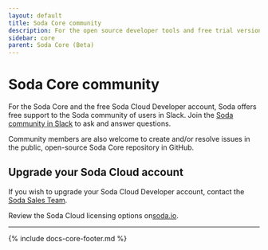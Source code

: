 ```yaml
---
layout: default
title: Soda Core community
description: For the open source developer tools and free trial version of our cloud software, Soda offers free support to the Soda community of users in Slack.
sidebar: core
parent: Soda Core (Beta)
---
```

 
# Soda Core community 

For the Soda Core and the free Soda Cloud Developer account, Soda offers free support to the Soda community of users in Slack. Join the <a href="http://community.soda.io/slack" target="_blank">Soda community in Slack</a> to ask and answer questions.

Community members are also welcome to create and/or resolve issues in the public, open-source Soda Core repository in GitHub.


## Upgrade your Soda Cloud account

If you wish to upgrade your Soda Cloud Developer account, contact the <a href="mailto:sales@soda.io">Soda Sales Team</a>.

Review the Soda Cloud licensing options on<a href="https://www.soda.io/licensing-options" target="_blank">soda.io</a>.




---
{% include docs-core-footer.md %}